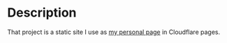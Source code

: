 # Description

That project is a static site I use as [my personal page](https://www.sergapps.net) in Cloudflare pages.